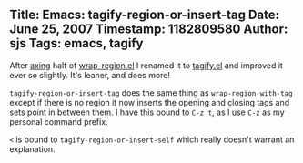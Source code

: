 Title: Emacs: tagify-region-or-insert-tag
Date: June 25, 2007
Timestamp: 1182809580
Author: sjs
Tags: emacs, tagify
----

After <a href="2007.06.26-rtfm.html">axing</a> half of <a href="2007.06.23-emacs-for-textmate-junkies.html">wrap-region.el</a> I renamed it to <a href="/f/tagify.el">tagify.el</a> and improved it ever so slightly. It's leaner, and does more!

<code>tagify-region-or-insert-tag</code> does the same thing as <code>wrap-region-with-tag</code> except if there is no region it now inserts the opening and closing tags and sets point in between them. I have this bound to <code>C-z t</code>, as I use <code>C-z</code> as my personal command prefix.

<code>&lt;</code> is bound to <code>tagify-region-or-insert-self</code> which really doesn't warrant an explanation.
